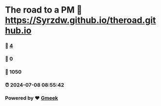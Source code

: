 # The road to a PM :link: https://Syrzdw.github.io/theroad.github.io 
### :page_facing_up: [4](https://Syrzdw.github.io/theroad.github.io/tag.html) 
### :speech_balloon: 0 
### :hibiscus: 1050 
### :alarm_clock: 2024-07-08 08:55:42 
### Powered by :heart: [Gmeek](https://github.com/Meekdai/Gmeek)
